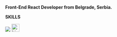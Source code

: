 **Front-End React Developer from Belgrade, Serbia.**

<p><b>SKILLS</b></p>
  <img src="https://skillicons.dev/icons?i=html,css,sass,bootstrap,javascript,react,git" />
  <a href="https://www.linkedin.com/in/boban-todic//"><img  alt="LinkedIn" title="LinkedIn" src="https://img.shields.io/static/v1?message=LinkedIn&logo=linkedin&label=&color=0077B5&logoColor=white&labelColor=&style=for-the-badge" height=25"/></a> 



